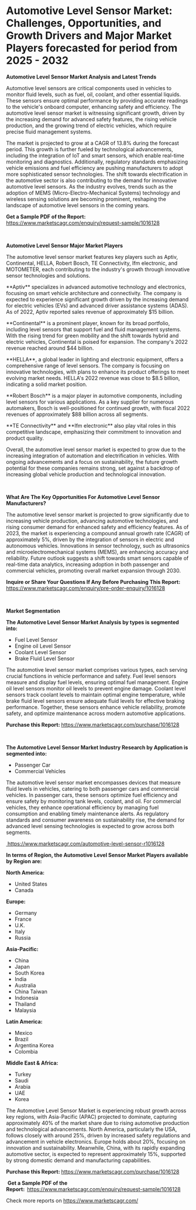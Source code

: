 <p><h1>Automotive Level Sensor Market: Challenges, Opportunities, and Growth Drivers and Major Market Players forecasted for period from 2025 - 2032</h1></p><p><strong>Automotive Level Sensor Market Analysis and Latest Trends</strong></p>
<p><p>Automotive level sensors are critical components used in vehicles to monitor fluid levels, such as fuel, oil, coolant, and other essential liquids. These sensors ensure optimal performance by providing accurate readings to the vehicle's onboard computer, enhancing safety and efficiency. The automotive level sensor market is witnessing significant growth, driven by the increasing demand for advanced safety features, the rising vehicle production, and the growing trend of electric vehicles, which require precise fluid management systems.</p><p>The market is projected to grow at a CAGR of 13.8% during the forecast period. This growth is further fueled by technological advancements, including the integration of IoT and smart sensors, which enable real-time monitoring and diagnostics. Additionally, regulatory standards emphasizing vehicle emissions and fuel efficiency are pushing manufacturers to adopt more sophisticated sensor technologies. The shift towards electrification in the automotive sector is also contributing to the demand for innovative automotive level sensors. As the industry evolves, trends such as the adoption of MEMS (Micro-Electro-Mechanical Systems) technology and wireless sensing solutions are becoming prominent, reshaping the landscape of automotive level sensors in the coming years.</p></p>
<p><strong>Get a Sample PDF of the Report:&nbsp;</strong> <a href="https://www.marketscagr.com/enquiry/request-sample/1016128?utm_campaign=2471&utm_medium=2&utm_source=Github&utm_content=ia&utm_term=30032025&utm_id=automotive-level-sensor">https://www.marketscagr.com/enquiry/request-sample/1016128</a></p>
<p>&nbsp;</p>
<p><strong>Automotive Level Sensor Major Market Players</strong></p>
<p><p>The automotive level sensor market features key players such as Aptiv, Continental, HELLA, Robert Bosch, TE Connectivity, Ifm electronic, and MOTOMETER, each contributing to the industry's growth through innovative sensor technologies and solutions.</p><p>**Aptiv** specializes in advanced automotive technology and electronics, focusing on smart vehicle architecture and connectivity. The company is expected to experience significant growth driven by the increasing demand for electric vehicles (EVs) and advanced driver assistance systems (ADAS). As of 2022, Aptiv reported sales revenue of approximately $15 billion.</p><p>**Continental** is a prominent player, known for its broad portfolio, including level sensors that support fuel and fluid management systems. With the rising trend for green mobility and the shift towards hybrid and electric vehicles, Continental is poised for expansion. The company's 2022 revenue reached around $44 billion.</p><p>**HELLA**, a global leader in lighting and electronic equipment, offers a comprehensive range of level sensors. The company is focusing on innovative technologies, with plans to enhance its product offerings to meet evolving market needs. HELLA's 2022 revenue was close to $8.5 billion, indicating a solid market position.</p><p>**Robert Bosch** is a major player in automotive components, including level sensors for various applications. As a key supplier for numerous automakers, Bosch is well-positioned for continued growth, with fiscal 2022 revenues of approximately $88 billion across all segments.</p><p>**TE Connectivity** and **Ifm electronic** also play vital roles in this competitive landscape, emphasizing their commitment to innovation and product quality.</p><p>Overall, the automotive level sensor market is expected to grow due to the increasing integration of automation and electrification in vehicles. With ongoing advancements and a focus on sustainability, the future growth potential for these companies remains strong, set against a backdrop of increasing global vehicle production and technological innovation.</p></p>
<p>&nbsp;</p>
<p><strong>What Are The Key Opportunities For Automotive Level Sensor Manufacturers?</strong></p>
<p><p>The automotive level sensor market is projected to grow significantly due to increasing vehicle production, advancing automotive technologies, and rising consumer demand for enhanced safety and efficiency features. As of 2023, the market is experiencing a compound annual growth rate (CAGR) of approximately 5%, driven by the integration of sensors in electric and autonomous vehicles. Innovations in sensor technology, such as ultrasonics and microelectromechanical systems (MEMS), are enhancing accuracy and reliability. Future outlook suggests a shift towards smart sensors capable of real-time data analytics, increasing adoption in both passenger and commercial vehicles, promoting overall market expansion through 2030.</p></p>
<p><strong>Inquire or Share Your Questions If Any Before Purchasing This Report:</strong> <a href="https://www.marketscagr.com/enquiry/pre-order-enquiry/1016128?utm_campaign=2471&utm_medium=2&utm_source=Github&utm_content=ia&utm_term=30032025&utm_id=automotive-level-sensor">https://www.marketscagr.com/enquiry/pre-order-enquiry/1016128</a></p>
<p>&nbsp;</p>
<p><strong>Market Segmentation</strong></p>
<p><strong>The Automotive Level Sensor Market Analysis by types is segmented into:</strong></p>
<p><ul><li>Fuel Level Sensor</li><li>Engine oil Level Sensor</li><li>Coolant Level Sensor</li><li>Brake Fluid Level Sensor</li></ul></p>
<p><p>The automotive level sensor market comprises various types, each serving crucial functions in vehicle performance and safety. Fuel level sensors measure and display fuel levels, ensuring optimal fuel management. Engine oil level sensors monitor oil levels to prevent engine damage. Coolant level sensors track coolant levels to maintain optimal engine temperature, while brake fluid level sensors ensure adequate fluid levels for effective braking performance. Together, these sensors enhance vehicle reliability, promote safety, and optimize maintenance across modern automotive applications.</p></p>
<p><strong>Purchase this Report:&nbsp;</strong><a href="https://www.marketscagr.com/purchase/1016128?utm_campaign=2471&utm_medium=2&utm_source=Github&utm_content=ia&utm_term=30032025&utm_id=automotive-level-sensor">https://www.marketscagr.com/purchase/1016128</a></p>
<p>&nbsp;</p>
<p><strong>The Automotive Level Sensor Market Industry Research by Application is segmented into:</strong></p>
<p><ul><li>Passenger Car</li><li>Commercial Vehicles</li></ul></p>
<p><p>The automotive level sensor market encompasses devices that measure fluid levels in vehicles, catering to both passenger cars and commercial vehicles. In passenger cars, these sensors optimize fuel efficiency and ensure safety by monitoring tank levels, coolant, and oil. For commercial vehicles, they enhance operational efficiency by managing fuel consumption and enabling timely maintenance alerts. As regulatory standards and consumer awareness on sustainability rise, the demand for advanced level sensing technologies is expected to grow across both segments.</p></p>
<p><a href="https://www.marketscagr.com/automotive-level-sensor-r1016128?utm_campaign=2471&utm_medium=2&utm_source=Github&utm_content=ia&utm_term=30032025&utm_id=automotive-level-sensor">&nbsp;https://www.marketscagr.com/automotive-level-sensor-r1016128</a></p>
<p><strong>In terms of Region, the Automotive Level Sensor Market Players available by Region are:</strong></p>
<p>
    <p> <strong> North America: </strong>
        <ul>
            <li>United States</li>
            <li>Canada</li>
        </ul>
        </p> 
    <p> <strong> Europe: </strong>
        <ul>
            <li>Germany</li>
            <li>France</li>
            <li>U.K.</li>
            <li>Italy</li>
            <li>Russia</li>
        </ul>
        </p> 
    <p> <strong> Asia-Pacific: </strong>
        <ul>
            <li>China</li>
            <li>Japan</li>
            <li>South Korea</li>
            <li>India</li>
            <li>Australia</li>
            <li>China Taiwan</li>
            <li>Indonesia</li>
            <li>Thailand</li>
            <li>Malaysia</li>
        </ul>
        </p> 
    <p> <strong> Latin America: </strong>
        <ul>
            <li>Mexico</li>
            <li>Brazil</li>
            <li>Argentina Korea</li>
            <li>Colombia</li>
        </ul>
        </p> 
    <p> <strong> Middle East & Africa: </strong>
        <ul>
            <li>Turkey</li>
            <li>Saudi</li>
            <li>Arabia</li>
            <li>UAE</li>
            <li>Korea</li>
        </ul>
    </p>
    </p>
<p><p>The Automotive Level Sensor Market is experiencing robust growth across key regions, with Asia-Pacific (APAC) projected to dominate, capturing approximately 40% of the market share due to rising automotive production and technological advancements. North America, particularly the USA, follows closely with around 25%, driven by increased safety regulations and advancement in vehicle electronics. Europe holds about 20%, focusing on innovation and sustainability. Meanwhile, China, with its rapidly expanding automotive sector, is expected to represent approximately 15%, supported by strong domestic demand and manufacturing capabilities.</p></p>
<p><strong>Purchase this Report: </strong><a href="https://www.marketscagr.com/purchase/1016128?utm_campaign=2471&utm_medium=2&utm_source=Github&utm_content=ia&utm_term=30032025&utm_id=automotive-level-sensor">https://www.marketscagr.com/purchase/1016128</a></p>
<p>&nbsp;<strong>Get a Sample PDF of the Report:&nbsp;&nbsp;</strong><a href="https://www.marketscagr.com/enquiry/request-sample/1016128?utm_campaign=2471&utm_medium=2&utm_source=Github&utm_content=ia&utm_term=30032025&utm_id=automotive-level-sensor">https://www.marketscagr.com/enquiry/request-sample/1016128</a></p>
<p><strong></strong></p>
<p>Check more reports on <a href="https://www.marketscagr.com/?utm_campaign=2471&utm_medium=2&utm_source=Github&utm_content=ia&utm_term=30032025&utm_id=automotive-level-sensor">https://www.marketscagr.com/</a></p>
